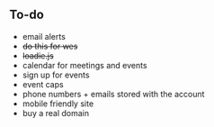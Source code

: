 ## To-do
- email alerts
- ~~do this for wes~~
- ~~loadie.js~~
- calendar for meetings and events
- sign up for events
- event caps
- phone numbers + emails stored with the account
- mobile friendly site
- buy a real domain

